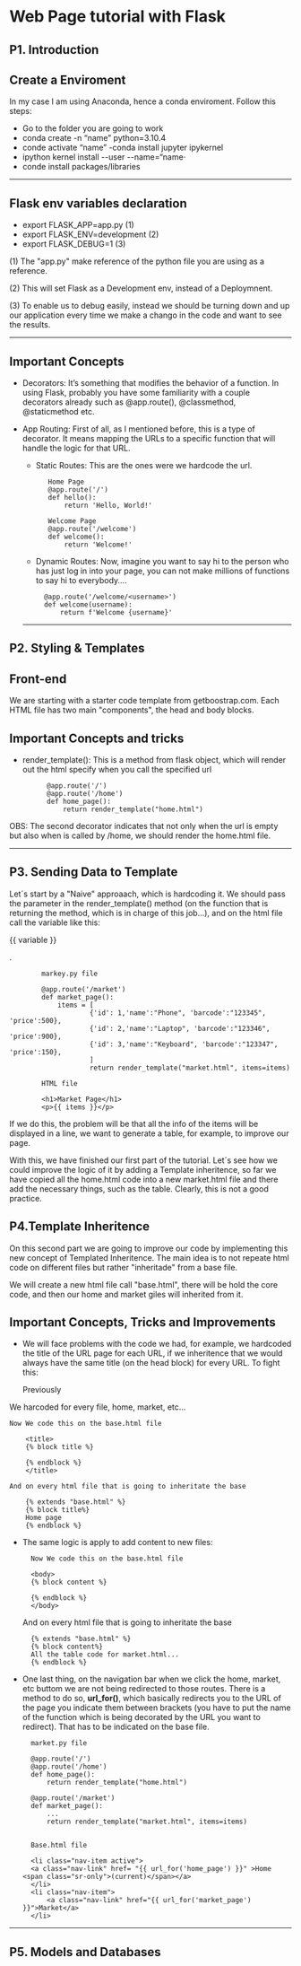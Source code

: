 # **Web Page tutorial with Flask**

## **P1. Introduction**


## Create a Enviroment

In my case I am using Anaconda, hence a conda enviroment. Follow this steps:


- Go to the folder you are going to work
- conda create -n “name” python=3.10.4
- conde activate “name”
-conda install jupyter ipykernel
- ipython kernel install --user --name=“name·
- conde install packages/libraries

---

## Flask env variables declaration

- export FLASK_APP=app.py (1)
- export FLASK_ENV=development (2)
- export FLASK_DEBUG=1 (3)

(1) The "app.py" make reference of the python file you are using as a reference.

(2) This will set Flask as a Development env, instead of a Deploymnent.

(3) To enable us to debug easily, instead we should be turning down and up our application every time we make a chango in the code and want to see the results.

---

## Important Concepts

- Decorators: It’s something that modifies the behavior of a function. In using Flask, probably you have some familiarity with a couple decorators already such as @app.route(), @classmethod, @staticmethod etc.

- App Routing: First of all, as I mentioned before, this is a type of decorator. It means mapping the URLs to a specific function that will handle the logic for that URL. 
  
   - Static Routes: This are the ones were we hardcode the url. 

            Home Page
            @app.route('/') 
            def hello():
                return 'Hello, World!'

            Welcome Page
            @app.route('/welcome') 
            def welcome():
                return 'Welcome!'
    
    - Dynamic Routes: Now, imagine you want to say hi to the person who has just log in into your page, you can not make millions of functions to say hi to everybody....

            @app.route('/welcome/<username>') 
            def welcome(username):
                return f'Welcome {username}'

  ---

## **P2. Styling & Templates**

## Front-end

We are starting with a starter code template from getboostrap.com. 
Each HTML file has two main "components", the head and body blocks.

## Important Concepts and tricks

- render_template(): This is a method from flask object, which will render out the html specify when you call the specified url
  
            @app.route('/')
            @app.route('/home') 
            def home_page():
                return render_template("home.html")

OBS: The second decorator indicates that not only when the url is empty but also when is called by /home, we should render the home.html file.

---

## **P3. Sending Data to Template**

Let´s start by a "Naive" approaach, which is hardcoding it. We should pass the parameter in the render_template() method (on the function that is returning the method, which is in charge of this job...), and on the html file call the variable like this: <p>{{ variable }}</p>.

            markey.py file

            @app.route('/market') 
            def market_page():
                items = [
                        {'id': 1,'name':"Phone", 'barcode':"123345", 'price':500},
                        {'id': 2,'name':"Laptop", 'barcode':"123346", 'price':900},
                        {'id': 3,'name':"Keyboard", 'barcode':"123347", 'price':150},
                        ]
                        return render_template("market.html", items=items)

            HTML file

            <h1>Market Page</h1>
            <p>{{ items }}</p> 

If we do this, the problem will be that all the info of the items will be displayed in a line, we want to generate a table, for example, to improve our page. 

With this, we have finished our first part of the tutorial. Let´s see how we could improve the logic of it by adding a Template inheritence, so far we have copied all the home.html code into a new market.html file and there add the necessary things, such as the table. Clearly, this is not a good practice.

## **P4.Template Inheritence**

On this second part we are going to improve our code by implementing this new concept of Templated Inheritence. The main idea is to not repeate html code on different files but rather "inheritade" from a base file.

We will create a new html file call "base.html", there will be hold the core code, and then our home and market giles will inherited from it.

## Important Concepts, Tricks and Improvements

- We will face problems with the code we had, for example, we hardcoded the title of the URL page for each URL, if we inheritence that we would always have the same title (on the head block) for every URL. To fight this:

    Previously
        <title>
        HomePage/MarketPage
        </title>

We harcoded for every file, home, market, etc...

    Now We code this on the base.html file

        <title>
        {% block title %}
            
        {% endblock %}
        </title>
    
    And on every html file that is going to inheritate the base

        {% extends "base.html" %} 
        {% block title%}
        Home page
        {% endblock %}
    
- The same logic is apply to add content to new files:
    
        Now We code this on the base.html file

        <body>
        {% block content %}
            
        {% endblock %}
        </body>
    
    And on every html file that is going to inheritate the base

        {% extends "base.html" %} 
        {% block content%}
        All the table code for market.html...
        {% endblock %}

- One last thing, on the navigation bar when we click the home, market, etc buttom we are not being redirected to those routes. There is a method to do so, **url_for()**, which basically redirects you to the URL of the page you indicate them between brackets (you have to put the name of the function which is being decorated by the URL you want to redirect). That has to be indicated on the base file.
    
        market.py file

        @app.route('/')
        @app.route('/home') 
        def home_page():
            return render_template("home.html")

        @app.route('/market') 
        def market_page():
            ...
            return render_template("market.html", items=items)


        Base.html file

        <li class="nav-item active"> 
        <a class="nav-link" href= "{{ url_for('home_page') }}" >Home <span class="sr-only">(current)</span></a> 
        </li>
        <li class="nav-item">
            <a class="nav-link" href="{{ url_for('market_page') }}">Market</a> 
        </li>

---

## **P5. Models and Databases**

